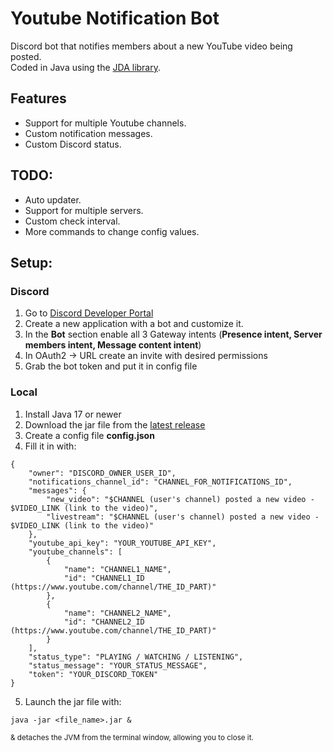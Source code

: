 # Youtube Notification Bot

Discord bot that notifies members about a new YouTube video being posted.<br>
Coded in Java using the [JDA library](https://github.com/discord-jda/JDA).

## Features
- Support for multiple Youtube channels.
- Custom notification messages.
- Custom Discord status.


## TODO:
- Auto updater.
- Support for multiple servers.
- Custom check interval.
- More commands to change config values.

## Setup:
### Discord
1. Go to [Discord Developer Portal](https://discord.com/developers/applications)
2. Create a new application with a bot and customize it.
3. In the **Bot** section enable all 3 Gateway intents (**Presence intent, Server members intent, Message content intent**)
4. In OAuth2 -> URL create an invite with desired permissions
5. Grab the bot token and put it in config file

### Local
1. Install Java 17 or newer
2. Download the jar file from the [latest release](https://github.com/myne145/Youtube-Notification-Bot-Discord/releases/latest)
3. Create a config file **config.json**
4. Fill it in with: 
```
{
    "owner": "DISCORD_OWNER_USER_ID",
    "notifications_channel_id": "CHANNEL_FOR_NOTIFICATIONS_ID",
    "messages": {
        "new_video": "$CHANNEL (user's channel) posted a new video - $VIDEO_LINK (link to the video)",
        "livestream": "$CHANNEL (user's channel) posted a new video - $VIDEO_LINK (link to the video)"
    },
    "youtube_api_key": "YOUR_YOUTUBE_API_KEY",
    "youtube_channels": [
        {
            "name": "CHANNEL1_NAME",
            "id": "CHANNEL1_ID (https://www.youtube.com/channel/THE_ID_PART)"
        },
        {
            "name": "CHANNEL2_NAME",
            "id": "CHANNEL2_ID (https://www.youtube.com/channel/THE_ID_PART)"
        }
    ],
    "status_type": "PLAYING / WATCHING / LISTENING",
    "status_message": "YOUR_STATUS_MESSAGE",
    "token": "YOUR_DISCORD_TOKEN"
}
```
5. Launch the jar file with:
```
java -jar <file_name>.jar &
```
<sup>& detaches the JVM from the terminal window, allowing you to close it.</sup>
